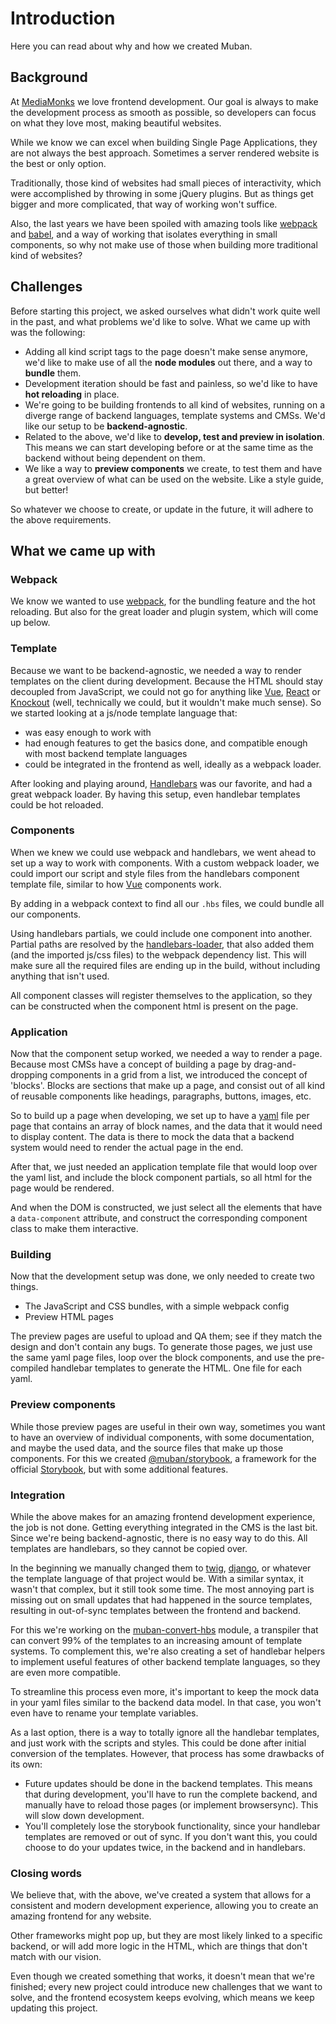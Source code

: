 # Introduction

Here you can read about why and how we created Muban.

## Background

At [MediaMonks](https://www.mediamonks.com/) we love frontend development. Our goal is always to
make the development process as smooth as possible, so developers can focus on what they love most,
making beautiful websites.

While we know we can excel when building Single Page Applications, they are not always the best
approach. Sometimes a server rendered website is the best or only option.

Traditionally, those kind of websites had small pieces of interactivity, which were accomplished by
throwing in some jQuery plugins. But as things get bigger and more complicated, that way of working
won't suffice.

Also, the last years we have been spoiled with amazing tools like [webpack](https://webpack.js.org/)
and [babel](https://babeljs.io/), and a way of working that isolates everything in small components,
so why not make use of those when building more traditional kind of websites?

## Challenges

Before starting this project, we asked ourselves what didn't work quite well in the past, and what
problems we'd like to solve. What we came up with was the following:

- Adding all kind script tags to the page doesn't make sense anymore, we'd like to make use of all
  the **node modules** out there, and a way to **bundle** them.
- Development iteration should be fast and painless, so we'd like to have **hot reloading** in
  place.
- We're going to be building frontends to all kind of websites, running on a diverge range of
  backend languages, template systems and CMSs. We'd like our setup to be **backend-agnostic**.
- Related to the above, we'd like to **develop, test and preview in isolation**. This means we can
  start developing before or at the same time as the backend without being dependent on them.
- We like a way to **preview components** we create, to test them and have a great overview of what
  can be used on the website. Like a style guide, but better!

So whatever we choose to create, or update in the future, it will adhere to the above requirements.

## What we came up with

### Webpack

We know we wanted to use [webpack](https://webpack.js.org/), for the bundling feature and the hot
reloading. But also for the great loader and plugin system, which will come up below.

### Template

Because we want to be backend-agnostic, we needed a way to render templates on the client during
development. Because the HTML should stay decoupled from JavaScript, we could not go for anything
like [Vue](https://vuejs.org/), [React](https://reactjs.org/) or [Knockout](https://knockoutjs.com/)
(well, technically we could, but it wouldn't make much sense). So we started looking at a js/node
template language that:

- was easy enough to work with
- had enough features to get the basics done, and compatible enough with most backend template
  languages
- could be integrated in the frontend as well, ideally as a webpack loader.

After looking and playing around, [Handlebars](https://handlebarsjs.com/) was our favorite, and had
a great webpack loader. By having this setup, even handlebar templates could be hot reloaded.

### Components

When we knew we could use webpack and handlebars, we went ahead to set up a way to work with
components. With a custom webpack loader, we could import our script and style files from the
handlebars component template file, similar to how [Vue](https://vuejs.org/) components work.

By adding in a webpack context to find all our `.hbs` files, we could bundle all our components.

Using handlebars partials, we could include one component into another. Partial paths are resolved
by the [handlebars-loader](https://www.npmjs.com/package/handlebars-loader), that also added them
(and the imported js/css files) to the webpack dependency list. This will make sure all the required
files are ending up in the build, without including anything that isn't used.

All component classes will register themselves to the application, so they can be constructed when
the component html is present on the page.

### Application

Now that the component setup worked, we needed a way to render a page. Because most CMSs have a
concept of building a page by drag-and-dropping components in a grid from a list, we introduced the
concept of 'blocks'. Blocks are sections that make up a page, and consist out of all kind of
reusable components like headings, paragraphs, buttons, images, etc.

So to build up a page when developing, we set up to have a [yaml](https://yaml.org/) file per page
that contains an array of block names, and the data that it would need to display content. The data
is there to mock the data that a backend system would need to render the actual page in the end.

After that, we just needed an application template file that would loop over the yaml list, and
include the block component partials, so all html for the page would be rendered.

And when the DOM is constructed, we just select all the elements that have a `data-component`
attribute, and construct the corresponding component class to make them interactive.

### Building

Now that the development setup was done, we only needed to create two things.

- The JavaScript and CSS bundles, with a simple webpack config
- Preview HTML pages

The preview pages are useful to upload and QA them; see if they match the design and don't contain
any bugs. To generate those pages, we just use the same yaml page files, loop over the block
components, and use the pre-compiled handlebar templates to generate the HTML. One file for each
yaml.

### Preview components

While those preview pages are useful in their own way, sometimes you want to have an overview of
individual components, with some documentation, and maybe the used data, and the source files that
make up those components. For this we created [@muban/storybook](https://www.npmjs.com/package/@muban/storybook),
a framework for the official [Storybook](https://storybook.js.org/), but with some additional features.

### Integration

While the above makes for an amazing frontend development experience, the job is not done. Getting
everything integrated in the CMS is the last bit. Since we're being backend-agnostic, there is no
easy way to do this. All templates are handlebars, so they cannot be copied over.

In the beginning we manually changed them to [twig](https://twig.symfony.com/),
[django](https://www.djangoproject.com/), or whatever the template language of that project would
be. With a similar syntax, it wasn't that complex, but it still took some time. The most annoying
part is missing out on small updates that had happened in the source templates, resulting in
out-of-sync templates between the frontend and backend.

For this we're working on the [muban-convert-hbs](https://www.npmjs.com/package/muban-convert-hbs)
module, a transpiler that can convert 99% of the templates to an increasing amount of template
systems. To complement this, we're also creating a set of handlebar helpers to implement useful
features of other backend template languages, so they are even more compatible.

To streamline this process even more, it's important to keep the mock data in your yaml files
similar to the backend data model. In that case, you won't even have to rename your template
variables.

As a last option, there is a way to totally ignore all the handlebar templates, and just work with
the scripts and styles. This could be done after initial conversion of the templates. However, that
process has some drawbacks of its own:

- Future updates should be done in the backend templates. This means that during development, you'll
  have to run the complete backend, and manually have to reload those pages (or implement
  browsersync). This will slow down development.
- You'll completely lose the storybook functionality, since your handlebar templates are removed or
  out of sync. If you don't want this, you could choose to do your updates twice, in the backend and
  in handlebars.

### Closing words

We believe that, with the above, we've created a system that allows for a consistent and modern
development experience, allowing you to create an amazing frontend for any website.

Other frameworks might pop up, but they are most likely linked to a specific backend, or will add
more logic in the HTML, which are things that don't match with our vision.

Even though we created something that works, it doesn't mean that we're finished; every new project
could introduce new challenges that we want to solve, and the frontend ecosystem keeps evolving,
which means we keep updating this project.
